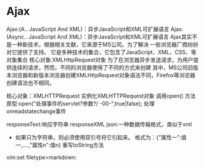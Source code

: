 # Ajax
Ajax:(A.. JavaScript And XML)：异步JavaScript和XML可扩展语言
Ajax:(Async.. JavaScript And XML)：异步JavaScript和XML可扩展语言
Ajax其实不是一种新技术，根据相关文献，它来源于MS公司。为了解决
一些浏览器厂商纷纷对它提供了支持。
它是多种技术的集合，它包含了JavaScript、XML、CSS、等对象集合
核心对象:XMLHttpRequest对象
为了在浏览器异步发送请求，为用户提供连续的请求，然而，不同的浏览器使用了不同的方式来创建
其中，MS公司旧版本浏览器和新版本浏览器创建XMLHttpRequest对象语法不同，Firefox等浏览器创建语法也不相同。

核心对象：XMLHTTPRequest
实例化XMLHTTPRequest对象
调用open()
方法原型:open("处理事件的servlet?参数?/
-00-",true|false);
处理onreadstatechange事件

responseText:响应字符串
responseXML
json:一种数据传输格式，类似于xml
* 如果只为字符串，则必须使用双引号将它引起来。
格式为：{"属性一":值一,....,"属性n":值n}
重写toString方法

 vim:set filetype=markdown: 
